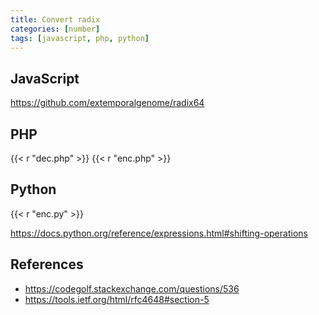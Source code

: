 ```yaml
---
title: Convert radix
categories: [number]
tags: [javascript, php, python]
---
```


## JavaScript

<https://github.com/extemporalgenome/radix64>

## PHP

{{< r "dec.php" >}}
{{< r "enc.php" >}}

## Python

{{< r "enc.py" >}}

<https://docs.python.org/reference/expressions.html#shifting-operations>

## References

- <https://codegolf.stackexchange.com/questions/536>
- <https://tools.ietf.org/html/rfc4648#section-5>
